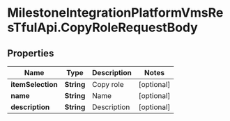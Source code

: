 # MilestoneIntegrationPlatformVmsResTfulApi.CopyRoleRequestBody

## Properties
Name | Type | Description | Notes
------------ | ------------- | ------------- | -------------
**itemSelection** | **String** | Copy role | [optional] 
**name** | **String** | Name | [optional] 
**description** | **String** | Description | [optional] 

